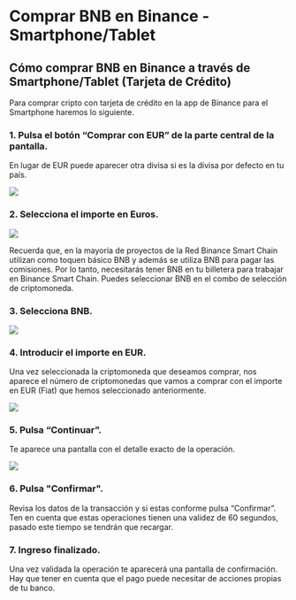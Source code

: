 # Comprar BNB en Binance - Smartphone/Tablet

## Cómo comprar BNB en Binance a través de Smartphone/Tablet \(Tarjeta de Crédito\)

Para comprar cripto con tarjeta de crédito en la app de Binance para el Smartphone haremos lo siguiente.



### 1. Pulsa el botón “Comprar con EUR” de la parte central de la pantalla. 

En lugar de EUR puede aparecer otra divisa si es la divisa por defecto en tu país.



![](../../../.gitbook/assets/screenshot_20210224-221906%20%286%29%20%282%29.jpg)



### 2. Selecciona el importe en Euros.



![](../../../.gitbook/assets/screenshot_20210224-221923%20%281%29.jpg)



Recuerda que, en la mayoría de proyectos de la Red Binance Smart Chain utilizan como toquen básico BNB y además se utiliza BNB para pagar las comisiones. Por lo tanto, necesitarás tener BNB en tu billetera para trabajar en Binance Smart Chain. Puedes seleccionar BNB en el combo de selección de criptomoneda.



### 3. Selecciona BNB.



![](../../../.gitbook/assets/screenshot_20210224-221941.jpg)



### 4. Introducir el importe en EUR.

Una vez seleccionada la criptomoneda que deseamos comprar, nos aparece el número de criptomonedas que vamos a comprar con el importe en EUR \(Fiat\) que hemos seleccionado anteriormente.



![](../../../.gitbook/assets/screenshot_20210224-222002.jpg)



### 5. Pulsa “Continuar”.

Te aparece una pantalla con el detalle exacto de la operación.



![](../../../.gitbook/assets/screenshot_20210224-222017.jpg)



### 6. Pulsa "Confirmar".

Revisa los datos de la transacción y si estas conforme pulsa “Confirmar”. Ten en cuenta que estas operaciones tienen una validez de 60 segundos, pasado este tiempo se tendrán que recargar.



### 7. Ingreso finalizado.

Una vez validada la operación te aparecerá una pantalla de confirmación. Hay que tener en cuenta que el pago puede necesitar de acciones propias de tu banco.







